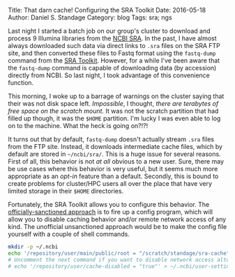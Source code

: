Title: That darn cache! Configuring the SRA Toolkit
Date: 2016-05-18
Author: Daniel S. Standage
Category: blog
Tags: sra; ngs

Last night I started a batch job on our group's cluster to download and process 9 Illumina libraries from the [NCBI SRA](https://www.ncbi.nlm.nih.gov/sra).
In the past, I have almost always downloaded such data via direct links to `.sra` files on the SRA FTP site, and then converted these files to Fastq format using the `fastq-dump` command from the [SRA Toolkit](https://www.ncbi.nlm.nih.gov/Traces/sra/?view=software).
However, for a while I've been aware that the `fastq-dump` command is capable of downloading data (by accession) directly from NCBI.
So last night, I took advantage of this convenience function.

This morning, I woke up to a barrage of warnings on the cluster saying that their was not disk space left.
*Impossible*, I thought, *there are terabytes of free space on the scratch mount.*
It was not the scratch partition that had filled up though, it was the `$HOME` partition.
I'm lucky I was even able to log on to the machine.
What the heck is going on?!?!

It turns out that by default, `fastq-dump` doesn't actually stream `.sra` files from the FTP site.
Instead, it downloads intermediate cache files, which by default are stored in `~/ncbi/sra/`.
This is a huge issue for several reasons.
First of all, this behavior is not *at all* obvious to a new user.
Sure, there may be use cases where this behavior is very useful, but it seems much more appropriate as an *opt-in* feature than a default.
Secondly, this is bound to create problems for cluster/HPC users all over the place that have very limited storage in their `$HOME` directories.

Fortunately, the SRA Toolkit allows you to configure this behavior.
The [officially-sanctioned approach](https://github.com/ncbi/sra-tools/wiki/Toolkit-Configuration) is to fire up a config program, which will allow you to disable caching behavior and/or remote network access of any kind.
The unofficial unsanctioned approach would be to make the config file yourself with a couple of shell commands.

```bash
mkdir -p ~/.ncbi
echo '/repository/user/main/public/root = "/scratch/standage/sra-cache"' > ~/.ncbi/user-settings.mkfg
# Uncomment the next command if you want to disable network access altogether
# echo '/repository/user/cache-disabled = "true"' > ~/.ncbi/user-settings.mkfg
```
